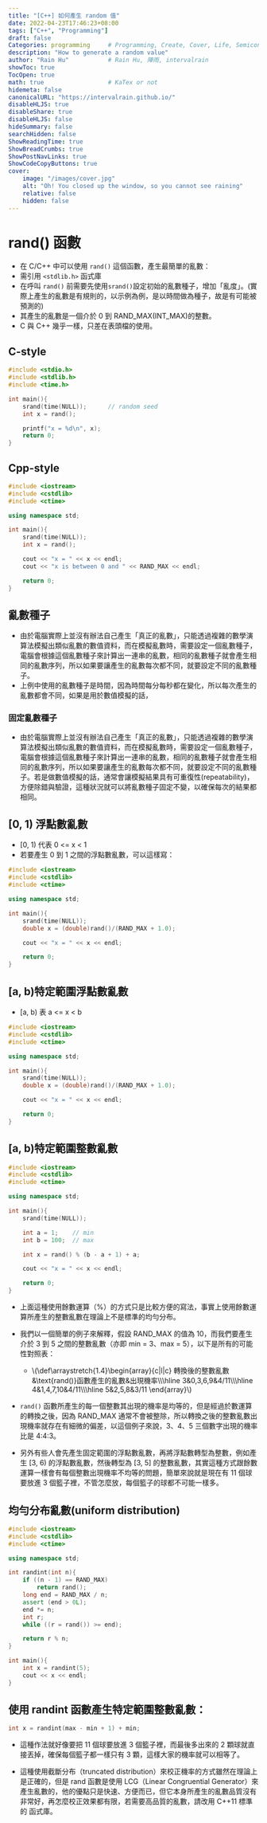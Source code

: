 ```yaml
---
title: "[C++] 如何產生 random 值"
date: 2022-04-23T17:46:23+08:00
tags: ["C++", "Programming"]
draft: false
Categories: programming     # Programming, Create, Cover, Life, Semiconductor, Leetcode, Logic Design, Daily, OS, CS50, CA
description: "How to generate a random value"                     
author: "Rain Hu"           # Rain Hu, 陣雨, intervalrain
showToc: true
TocOpen: true
math: true                  # KaTex or not
hidemeta: false
canonicalURL: "https://intervalrain.github.io/"
disableHLJS: true
disableShare: true
disableHLJS: false
hideSummary: false
searchHidden: false
ShowReadingTime: true
ShowBreadCrumbs: true
ShowPostNavLinks: true
ShowCodeCopyButtons: true
cover:
    image: "/images/cover.jpg"
    alt: "Oh! You closed up the window, so you cannot see raining"
    relative: false
    hidden: false
---
```

# rand() 函數
+ 在 C/C++ 中可以使用 `rand()` 這個函數，產生最簡單的亂數：
+ 需引用 `<stdlib.h>` 函式庫
+ 在呼叫 `rand()` 前需要先使用`srand()`設定初始的亂數種子，增加「亂度」。(實際上產生的亂數是有規則的，以示例為例，是以時間做為種子，故是有可能被預測的)
+ 其產生的亂數是一個介於 0 到 RAND_MAX(INT_MAX)的整數。
+ C 與 C++ 幾乎一樣，只差在表頭檔的使用。
## C-style
```C
#include <stdio.h>
#include <stdlib.h>
#include <time.h>

int main(){
    srand(time(NULL));      // random seed
    int x = rand();

    printf("x = %d\n", x);
    return 0;
}
```
## Cpp-style
```Cpp
#include <iostream>
#include <cstdlib>
#include <ctime>

using namespace std;

int main(){
    srand(time(NULL));
    int x = rand();

    cout << "x = " << x << endl;
    cout << "x is between 0 and " << RAND_MAX << endl;

    return 0;
}
```
## 亂數種子
+ 由於電腦實際上並沒有辦法自己產生「真正的亂數」，只能透過複雜的數學演算法模擬出類似亂數的數值資料，而在模擬亂數時，需要設定一個亂數種子，電腦會根據這個亂數種子來計算出一連串的亂數，相同的亂數種子就會產生相同的亂數序列，所以如果要讓產生的亂數每次都不同，就要設定不同的亂數種子。
+ 上例中使用的亂數種子是時間，因為時間每分每秒都在變化，所以每次產生的亂數都會不同，如果是用於數值模擬的話，

### 固定亂數種子
+ 由於電腦實際上並沒有辦法自己產生「真正的亂數」，只能透過複雜的數學演算法模擬出類似亂數的數值資料，而在模擬亂數時，需要設定一個亂數種子，電腦會根據這個亂數種子來計算出一連串的亂數，相同的亂數種子就會產生相同的亂數序列，所以如果要讓產生的亂數每次都不同，就要設定不同的亂數種子。若是做數值模擬的話，通常會讓模擬結果具有可重復性(repeatability)，方便除錯與驗證，這種狀況就可以將亂數種子固定不變，以確保每次的結果都相同。

## [0, 1) 浮點數亂數
+ [0, 1) 代表 0 <= x < 1
+ 若要產生 0 到 1 之間的浮點數亂數，可以這樣寫：
```Cpp
#include <iostream>
#include <cstdlib>
#include <ctime>

using namespace std;

int main(){
    srand(time(NULL));
    double x = (double)rand()/(RAND_MAX + 1.0);

    cout << "x = " << x << endl;

    return 0;
}
```

## [a, b)特定範圍浮點數亂數
+ [a, b) 表 a <= x < b
```Cpp
#include <iostream>
#include <cstdlib>
#include <ctime>

using namespace std;

int main(){
    srand(time(NULL));
    double x = (double)rand()/(RAND_MAX + 1.0);

    cout << "x = " << x << endl;

    return 0;
}
```

## [a, b)特定範圍整數亂數
```Cpp
#include <iostream>
#include <cstdlib>
#include <ctime>

using namespace std;

int main(){
    srand(time(NULL));

    int a = 1;    // min
    int b = 100;  // max

    int x = rand() % (b - a + 1) + a;

    cout << "x = " << x << endl;

    return 0;
}
```
+ 上面這種使用餘數運算（%）的方式只是比較方便的寫法，事實上使用餘數運算所產生的整數亂數在理論上不是標準的均勻分布。
+ 我們以一個簡單的例子來解釋，假設 RAND_MAX 的值為 10，而我們要產生介於 3 到 5 之間的整數亂數（亦即 min = 3、max = 5），以下是所有的可能性對照表：
    + \\(\def\arraystretch{1.4}\begin{array}{c|l|c}
        轉換後的整數亂數&\text{rand()}函數產生的亂數&出現機率\\\\\hline
        3&0,3,6,9&4/11\\\\\hline
        4&1,4,7,10&4/11\\\\\hline
        5&2,5,8&3/11
    \end{array}\\)
+ `rand()` 函數所產生的每一個整數其出現的機率是均等的，但是經過於數運算的轉換之後，因為 RAND_MAX 通常不會被整除，所以轉換之後的整數亂數出現機率就存在有細微的偏差，以這個例子來說，3、4、5 三個數字出現的機率比是 4:4:3。

+ 另外有些人會先產生固定範圍的浮點數亂數，再將浮點數轉型為整數，例如產生 [3, 6) 的浮點數亂數，然後轉型為 [3, 5] 的整數亂數，其實這種方式跟餘數運算一樣會有每個整數出現機率不均等的問題，簡單來說就是現在有 11 個球要放進 3 個籃子裡，不管怎麼放，每個籃子的球都不可能一樣多。

## 均勻分布亂數(uniform distribution)

```Cpp
#include <iostream>
#include <cstdlib>
#include <ctime>

using namespace std;

int randint(int n){
    if ((n - 1) == RAND_MAX)
        return rand();
    long end = RAND_MAX / n;
    assert (end > 0L);
    end *= n;
    int r;
    while ((r = rand()) >= end);

    return r % n;
}

int main(){
    int x = randint(5);
    cout << x << endl;
}
```
## 使用 randint 函數產生特定範圍整數亂數：
```Cpp
int x = randint(max - min + 1) + min;
```
+ 這種作法就好像要把 11 個球要放進 3 個籃子裡，而最後多出來的 2 顆球就直接丟掉，確保每個籃子都一樣只有 3 顆，這樣大家的機率就可以相等了。

+ 這種使用截斷分布（truncated distribution）來校正機率的方式雖然在理論上是正確的，但是 rand 函數是使用 LCG（Linear Congruential Generator）來產生亂數的，他的優點只是快速、方便而已，但它本身所產生的亂數品質沒有非常好，再怎麼校正效果都有限，若需要高品質的亂數，請改用 C++11 標準的 <random> 函式庫。
